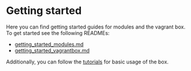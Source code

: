 # Getting started
Here you can find getting started guides for modules and the vagrant box.
To get started see the following READMEs:
- [getting_started_modules.md](getting_started_modules.md)
- [getting_started_vagrantbox.md](getting_started_vagrantbox.md)

Additionally, you can follow the [tutorials](tutorials.md) for basic usage of the box.
